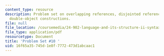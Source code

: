 ```yaml
---
content_type: resource
description: Problem set on overlapping references, disjointed references, PRO, and
  double-object constructions.
file: null
file_location: /coursemedia/24-902-language-and-its-structure-ii-syntax-fall-2003/16f65a35745d1e8f7772473d1abcaac1_ps_10.pdf
file_type: application/pdf
resourcetype: Document
title: 'Problem Set #10 '
uid: 16f65a35-745d-1e8f-7772-473d1abcaac1
---
```

